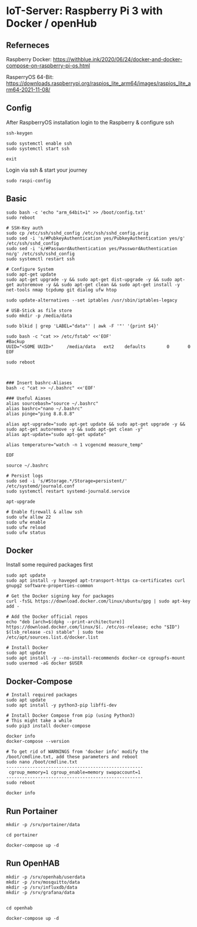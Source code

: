 # IoT-Server: Raspberry Pi 3 with Docker / openHub

## Referneces

Raspberry Docker: https://withblue.ink/2020/06/24/docker-and-docker-compose-on-raspberry-pi-os.html

RasperryOS 64-Bit: https://downloads.raspberrypi.org/raspios_lite_arm64/images/raspios_lite_arm64-2021-11-08/

## Config

After RaspberryOS installation login to the Raspberry & configure ssh
```
ssh-keygen

sudo systemctl enable ssh
sudo systemctl start ssh

exit
```

Login via ssh & start your journey
```
sudo raspi-config
```

## Basic
```
sudo bash -c 'echo "arm_64bit=1" >> /boot/config.txt'
sudo reboot

# SSH-Key auth
sudo cp /etc/ssh/sshd_config /etc/ssh/sshd_config.orig
sudo sed -i 's/#PubkeyAuthentication yes/PubkeyAuthentication yes/g' /etc/ssh/sshd_config
sudo sed -i 's/#PasswordAuthentication yes/PasswordAuthentication no/g' /etc/ssh/sshd_config
sudo systemctl restart ssh

# Configure System
sudo apt-get update
sudo apt-get upgrade -y && sudo apt-get dist-upgrade -y && sudo apt-get autoremove -y && sudo apt-get clean && sudo apt-get install -y net-tools nmap tcpdump git dialog ufw htop

sudo update-alternatives --set iptables /usr/sbin/iptables-legacy

# USB-Stick as file store
sudo mkdir -p /media/data

sudo blkid | grep 'LABEL="data"' | awk -F '"' '{print $4}'

sudo bash -c "cat >> /etc/fstab" <<'EOF'
#Backup
UUID="<SOME UUID>"     /media/data   ext2    defaults        0       0
EOF

sudo reboot



### Insert bashrc-Aliases
bash -c "cat >> ~/.bashrc" <<'EOF'

### Useful Aiases
alias sourcebash="source ~/.bashrc"
alias bashrc="nano ~/.bashrc"
alias pinge="ping 8.8.8.8"

alias apt-upgrade="sudo apt-get update && sudo apt-get upgrade -y && sudo apt-get autoremove -y && sudo apt-get clean -y"
alias apt-update="sudo apt-get update"

alias temperature="watch -n 1 vcgencmd measure_temp"

EOF

source ~/.bashrc

# Persist logs
sudo sed -i 's/#Storage.*/Storage=persistent/' /etc/systemd/journald.conf
sudo systemctl restart systemd-journald.service

apt-upgrade

# Enable firewall & allow ssh
sudo ufw allow 22
sudo ufw enable
sudo ufw reload
sudo ufw status
```

## Docker

Install some required packages first
```
sudo apt update
sudo apt install -y haveged apt-transport-https ca-certificates curl gnupg2 software-properties-common

# Get the Docker signing key for packages
curl -fsSL https://download.docker.com/linux/ubuntu/gpg | sudo apt-key add -

# Add the Docker official repos
echo "deb [arch=$(dpkg --print-architecture)] https://download.docker.com/linux/$(. /etc/os-release; echo "$ID") $(lsb_release -cs) stable" | sudo tee /etc/apt/sources.list.d/docker.list

# Install Docker
sudo apt update
sudo apt install -y --no-install-recommends docker-ce cgroupfs-mount
sudo usermod -aG docker $USER
```

## Docker-Compose

```
# Install required packages
sudo apt update
sudo apt install -y python3-pip libffi-dev

# Install Docker Compose from pip (using Python3)
# This might take a while
sudo pip3 install docker-compose

docker info
docker-compose --version

# To get rid of WARNINGS from 'docker info' modify the /boot/cmdline.txt, add these parameters and reboot
sudo nano /boot/cmdline.txt
----------------------------------------------------
 cgroup_memory=1 cgroup_enable=memory swapaccount=1
----------------------------------------------------
sudo reboot

docker info
```

## Run Portainer

```
mkdir -p /srv/portainer/data

cd portainer

docker-compose up -d
```

## Run OpenHAB

```
mkdir -p /srv/openhab/userdata
mkdir -p /srv/mosquitto/data
mkdir -p /srv/influxdb/data
mkdir -p /srv/grafana/data


cd openhab

docker-compose up -d
```